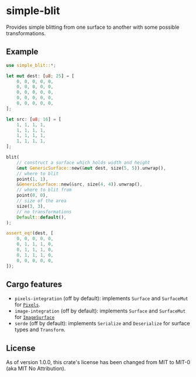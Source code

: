 # simple-blit

Provides simple blitting from one surface to another with some possible transformations.

## Example

```rust
use simple_blit::*;

let mut dest: [u8; 25] = [
    0, 0, 0, 0, 0,
    0, 0, 0, 0, 0,
    0, 0, 0, 0, 0,
    0, 0, 0, 0, 0,
    0, 0, 0, 0, 0,
];

let src: [u8; 16] = [
    1, 1, 1, 1,
    1, 1, 1, 1,
    1, 1, 1, 1,
    1, 1, 1, 1,
];

blit(
    // construct a surface which holds width and height
    &mut GenericSurface::new(&mut dest, size(5, 5)).unwrap(),
    // where to blit
    point(1, 1),
    &GenericSurface::new(&src, size(4, 4)).unwrap(),
    // where to blit from
    point(0, 0),
    // size of the area
    size(3, 3),
    // no transformations
    Default::default(),
);

assert_eq!(dest, [
    0, 0, 0, 0, 0,
    0, 1, 1, 1, 0,
    0, 1, 1, 1, 0,
    0, 1, 1, 1, 0,
    0, 0, 0, 0, 0,
]);
```

## Cargo features

* `pixels-integration` (off by default): implements `Surface` and `SurfaceMut` for [`Pixels`](https://docs.rs/pixels/0.13.0/pixels/struct.Pixels.html).
* `image-integration` (off by default): implements `Surface` and `SurfaceMut` for [`ImageSurface`](https://docs.rs/image/latest/image/struct.ImageSurface.html)
* `serde` (off by default): implements `Serialize` and `Deserialize` for surface types and `Transform`.

## License

As of version 1.0.0, this crate's license has been changed from MIT to MIT-0 (aka MIT No Attribution).
